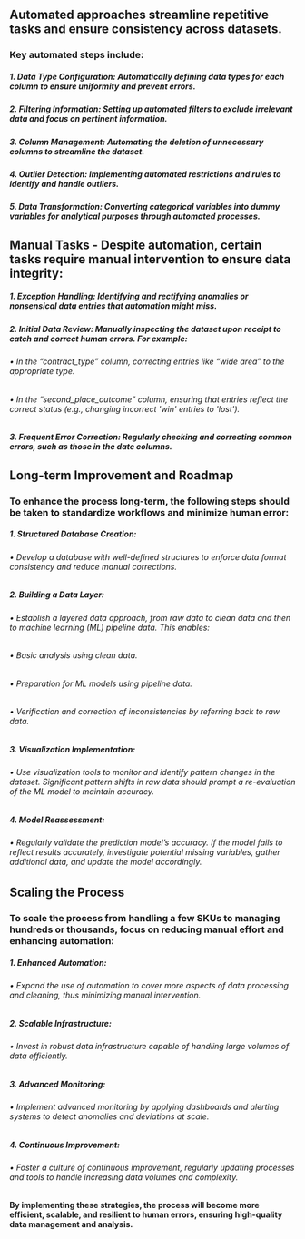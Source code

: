 ## Automated approaches streamline repetitive tasks and ensure consistency across datasets. 
### Key automated steps include:
##### 1.	Data Type Configuration: Automatically defining data types for each column to ensure uniformity and prevent errors.
##### 2.	Filtering Information: Setting up automated filters to exclude irrelevant data and focus on pertinent information.
##### 3.	Column Management: Automating the deletion of unnecessary columns to streamline the dataset.
##### 4.	Outlier Detection: Implementing automated restrictions and rules to identify and handle outliers.
##### 5.	Data Transformation: Converting categorical variables into dummy variables for analytical purposes through automated processes.
## Manual Tasks - Despite automation, certain tasks require manual intervention to ensure data integrity:
##### 1.	Exception Handling: Identifying and rectifying anomalies or nonsensical data entries that automation might miss.
##### 2.	Initial Data Review: Manually inspecting the dataset upon receipt to catch and correct human errors. For example:
###### •	In the *“contract_type”* column, correcting entries like “wide area” to the appropriate type.
###### •	In the *“second_place_outcome”* column, ensuring that entries reflect the correct status (e.g., changing incorrect 'win' entries to 'lost').
##### 3.	Frequent Error Correction: Regularly checking and correcting common errors, such as those in the date columns.
## Long-term Improvement and Roadmap
### To enhance the process long-term, the following steps should be taken to standardize workflows and minimize human error:
##### 1.	Structured Database Creation:
###### •	Develop a database with well-defined structures to enforce data format consistency and reduce manual corrections.
##### 2.	Building a Data Layer:
###### •	Establish a layered data approach, from raw data to clean data and then to machine learning (ML) pipeline data. This enables:
###### •	Basic analysis using clean data.
###### •	Preparation for ML models using pipeline data.
###### •	Verification and correction of inconsistencies by referring back to raw data.
##### 3.	Visualization Implementation:
###### •	Use visualization tools to monitor and identify pattern changes in the dataset. Significant pattern shifts in raw data should prompt a re-evaluation of the ML model to maintain accuracy.
##### 4.	Model Reassessment:
###### •	Regularly validate the prediction model’s accuracy. If the model fails to reflect results accurately, investigate potential missing variables, gather additional data, and update the model accordingly.
## Scaling the Process
### To scale the process from handling a few SKUs to managing hundreds or thousands, focus on reducing manual effort and enhancing automation:
##### 1.	Enhanced Automation:
###### •	Expand the use of automation to cover more aspects of data processing and cleaning, thus minimizing manual intervention.
##### 2.	Scalable Infrastructure:
###### •	Invest in robust data infrastructure capable of handling large volumes of data efficiently.
##### 3.	Advanced Monitoring:
###### •	Implement advanced monitoring by applying dashboards and alerting systems to detect anomalies and deviations at scale.
##### 4.	Continuous Improvement:
###### •	Foster a culture of continuous improvement, regularly updating processes and tools to handle increasing data volumes and complexity.

#### By implementing these strategies, the process will become more efficient, scalable, and resilient to human errors, ensuring high-quality data management and analysis.
